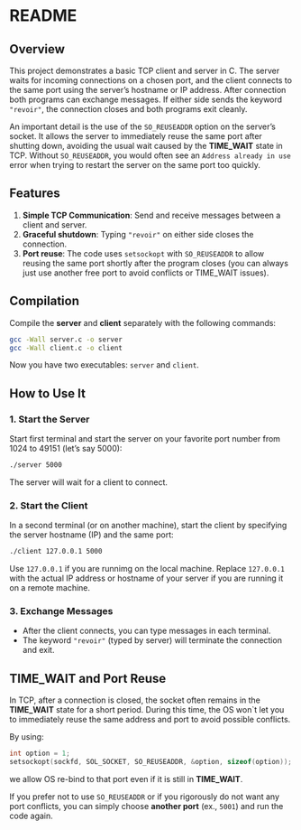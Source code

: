 # README

## Overview
This project demonstrates a basic TCP client and server in C. The server waits for incoming connections on a chosen port, and the client connects to the same port using the server’s hostname or IP address. After connection both programs can exchange messages. If either side sends the keyword `"revoir"`, the connection closes and both programs exit cleanly.

An important detail is the use of the `SO_REUSEADDR` option on the server’s socket. It allows the server to immediately reuse the same port after shutting down, avoiding the usual wait caused by the **TIME_WAIT** state in TCP. Without `SO_REUSEADDR`, you would often see an `Address already in use` error when trying to restart the server on the same port too quickly.

## Features

1. **Simple TCP Communication**: Send and receive messages between a client and server.
2. **Graceful shutdown**: Typing `"revoir"` on either side closes the connection.
3. **Port reuse**: The code uses `setsockopt` with `SO_REUSEADDR` to allow reusing the same port shortly after the program closes (you can always just use another free port to avoid conflicts or TIME_WAIT issues).

## Compilation
Compile the **server** and **client** separately with the following commands:

```bash
gcc -Wall server.c -o server
gcc -Wall client.c -o client
```

Now you have two executables: `server` and `client`.

## How to Use It

### 1. Start the Server
Start first terminal and start the server on your favorite port number from 1024 to 49151 (let’s say 5000):
```bash
./server 5000
```
The server will wait for a client to connect.

### 2. Start the Client
In a second terminal (or on another machine), start the client by specifying the server hostname (IP) and the same port:
```bash
./client 127.0.0.1 5000
```
Use `127.0.0.1` if you are runnimg on the local machine.
Replace `127.0.0.1` with the actual IP address or hostname of your server if you are running it on a remote machine.

### 3. Exchange Messages
- After the client connects, you can type messages in each terminal.  
- The keyword `"revoir"` (typed by server) will terminate the connection and exit.

## TIME_WAIT and Port Reuse
In TCP, after a connection is closed, the socket often remains in the **TIME_WAIT** state for a short period. During this time, the OS won`t let you to immediately reuse the same address and port to avoid possible conflicts.

By using:
```c
int option = 1;
setsockopt(sockfd, SOL_SOCKET, SO_REUSEADDR, &option, sizeof(option));
```
we allow OS re-bind to that port even if it is still in **TIME_WAIT**. 

If you prefer not to use `SO_REUSEADDR` or if you rigorously do not want any port conflicts, you can simply choose **another port** (ex., `5001`) and run the code again.
